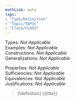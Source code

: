 ```yaml
---
mathLink: auto
tags:
- "Type/Definition"
- "Topic/TOPIC"
- "Class/CLASS"
---
```

Types: <i>Not Applicable</i>  
Examples: <i>Not Applicable</i>  
Constructions: <i>Not Applicable</i>  
Generalizations: <i>Not Applicable</i>  

Properties: <i>Not Applicable</i>  
Sufficiencies: <i>Not Applicable</i>  
Equivalences: <i>Not Applicable</i>  
Justifications: <i>Not Applicable</i>  

> [!definition] {{title}}
> 